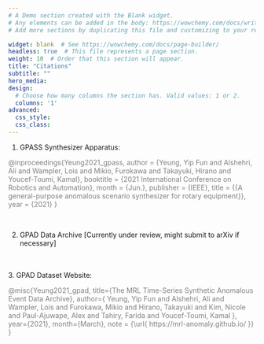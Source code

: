 ```yaml
---
# A Demo section created with the Blank widget.
# Any elements can be added in the body: https://wowchemy.com/docs/writing-markdown-latex/
# Add more sections by duplicating this file and customizing to your requirements.

widget: blank  # See https://wowchemy.com/docs/page-builder/
headless: true  # This file represents a page section.
weight: 10  # Order that this section will appear.
title: "Citations"
subtitle: ""
hero_media: 
design:
  # Choose how many columns the section has. Valid values: 1 or 2.
  columns: '1'
advanced:
  css_style:
  css_class:
---
```

1. GPASS Synthesizer Apparatus:
<p style="color:grey"> @inproceedings{Yeung2021_gpass,
author = {Yeung, Yip Fun and Alshehri, Ali and Wampler, Lois and Mikio, Furokawa and Takayuki, Hirano and Youcef-Toumi, Kamal},
booktitle = {2021 International Conference on Robotics and Automation},
month = {Jun.},
publisher = {IEEE},
title = {{A general-purpose anomalous scenario synthesizer for rotary equipment}},
year = {2021}
}</p>
<br>

2. GPAD Data Archive [Currently under review, might submit to arXiv if necessary]
<br>
<br>
3. GPAD Dataset Website:
<p style="color:grey">@misc{Yeung2021_gpad,
title={The MRL Time-Series Synthetic Anomalous Event Data Archive},
author={ Yeung, Yip Fun and Alshehri, Ali and Wampler, Lois and Furokawa, Mikio and Hirano, Takayuki and Kim, Nicole and Paul-Ajuwape, Alex and Tahiry, Farida and Youcef-Toumi, Kamal },
year={2021},
month={March},
note = {\url{ https://mrl-anomaly.github.io/ }}
}</p>
